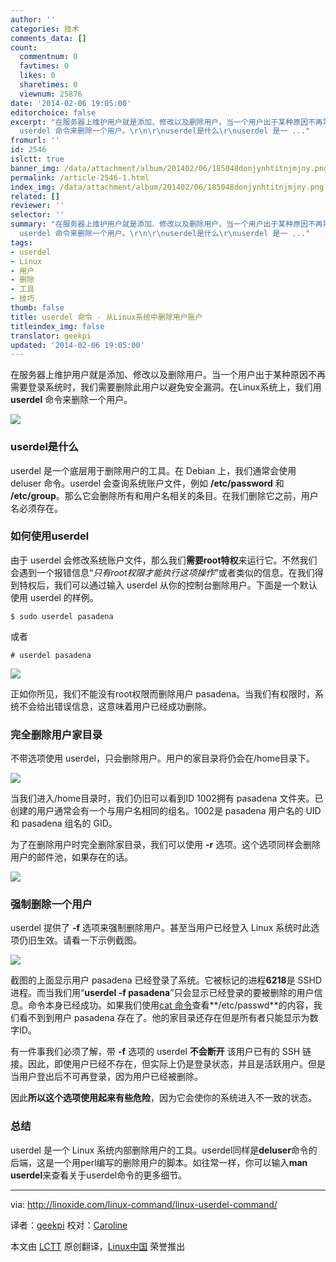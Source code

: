 ```yaml
---
author: ''
categories: 技术
comments_data: []
count:
  commentnum: 0
  favtimes: 0
  likes: 0
  sharetimes: 0
  viewnum: 25876
date: '2014-02-06 19:05:00'
editorchoice: false
excerpt: "在服务器上维护用户就是添加、修改以及删除用户。当一个用户出于某种原因不再需要登录系统时，我们需要删除此用户以避免安全漏洞。在Linux系统上，我们用
  userdel 命令来删除一个用户。\r\n\r\nuserdel是什么\r\nuserdel 是一 ..."
fromurl: ''
id: 2546
islctt: true
banner_img: /data/attachment/album/201402/06/185048donjynhtitnjmjny.png
permalink: /article-2546-1.html
index_img: /data/attachment/album/201402/06/185048donjynhtitnjmjny.png.thumb.jpg
related: []
reviewer: ''
selector: ''
summary: "在服务器上维护用户就是添加、修改以及删除用户。当一个用户出于某种原因不再需要登录系统时，我们需要删除此用户以避免安全漏洞。在Linux系统上，我们用
  userdel 命令来删除一个用户。\r\n\r\nuserdel是什么\r\nuserdel 是一 ..."
tags:
- userdel
- Linux
- 用户
- 删除
- 工具
- 技巧
thumb: false
title: userdel 命令 - 从Linux系统中删除用户账户
titleindex_img: false
translator: geekpi
updated: '2014-02-06 19:05:00'
---
```


在服务器上维护用户就是添加、修改以及删除用户。当一个用户出于某种原因不再需要登录系统时，我们需要删除此用户以避免安全漏洞。在Linux系统上，我们用 **userdel** 命令来删除一个用户。


![](/data/attachment/album/201402/06/185048donjynhtitnjmjny.png)


### userdel是什么


userdel 是一个底层用于删除用户的工具。在 Debian 上，我们通常会使用 deluser 命令。userdel 会查询系统账户文件，例如 **/etc/password** 和 **/etc/group**。那么它会删除所有和用户名相关的条目。在我们删除它之前，用户名必须存在。


### 如何使用userdel


由于 userdel 会修改系统账户文件，那么我们**需要root特权**来运行它。不然我们会遇到一个报错信息“*只有root权限才能执行这项操作*”或者类似的信息。在我们得到特权后，我们可以通过输入 userdel 从你的控制台删除用户。下面是一个默认使用 userdel 的样例。



```
$ sudo userdel pasadena

```

或者



```
# userdel pasadena

```

![](/data/attachment/album/201402/06/185052rxxxyyx4i8ixkwwk.png)


正如你所见，我们不能没有root权限而删除用户 pasadena。当我们有权限时，系统不会给出错误信息，这意味着用户已经成功删除。


### 完全删除用户家目录


不带选项使用 userdel，只会删除用户。用户的家目录将仍会在/home目录下。


![](/data/attachment/album/201402/06/185053l7svubvwwl1jjusu.png)


当我们进入/home目录时，我们仍旧可以看到ID 1002拥有 pasadena 文件夹。已创建的用户通常会有一个与用户名相同的组名。1002是 pasadena 用户名的 UID 和 pasadena 组名的 GID。


为了在删除用户时完全删除家目录，我们可以使用 **-r** 选项。这个选项同样会删除用户的邮件池，如果存在的话。


![](/data/attachment/album/201402/06/185054eu5nrjmrj2aaegpu.png)


### 强制删除一个用户


userdel 提供了 **-f** 选项来强制删除用户。甚至当用户已经登入 Linux 系统时此选项仍旧生效。请看一下示例截图。


![](/data/attachment/album/201402/06/185056g9tammrppujz8uv9.png)


截图的上面显示用户 pasadena 已经登录了系统。它被标记的进程**6218**是 SSHD 进程。而当我们用“**userdel -f pasadena**”只会显示已经登录的要被删除的用户信息。命令本身已经成功。如果我们使用[cat 命令](http://linoxide.com/linux-command/13-cat-command-examples/)查看**/etc/passwd**的内容，我们看不到到用户 pasadena 存在了。他的家目录还存在但是所有者只能显示为数字ID。


有一件事我们必须了解，带 **-f** 选项的 userdel **不会断开** 该用户已有的 SSH 链接。因此，即使用户已经不存在，但实际上仍是登录状态，并且是活跃用户。但是当用户登出后不可再登录，因为用户已经被删除。


因此**所以这个选项使用起来有些危险**，因为它会使你的系统进入不一致的状态。


### 总结


userdel 是一个 Linux 系统内部删除用户的工具。userdel同样是**deluser**命令的后端，这是一个用perl编写的删除用户的脚本。如往常一样，你可以输入**man userdel**来查看关于userdel命令的更多细节。




---


via: <http://linoxide.com/linux-command/linux-userdel-command/>


译者：[geekpi](https://github.com/geekpi) 校对：[Caroline](https://github.com/carolinewuyan)


本文由 [LCTT](https://github.com/LCTT/TranslateProject) 原创翻译，[Linux中国](http://linux.cn/) 荣誉推出
